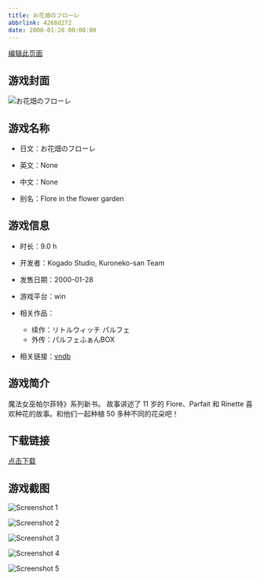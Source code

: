 ```yaml
---
title: お花畑のフローレ
abbrlink: 4268d272
date: 2000-01-28 00:00:00
---
```

[编辑此页面](https://github.com/ACG-3/ADV3-source/blob/main/source/_posts/games/%E3%81%8A%E8%8A%B1%E7%95%91%E3%81%AE%E3%83%95%E3%83%AD%E3%83%BC%E3%83%AC.md)

## 游戏封面

![お花畑のフローレ](https://pan.timero.xyz/d/onedrive/img_lib_001/%E3%81%8A%E8%8A%B1%E7%95%91%E3%81%AE%E3%83%95%E3%83%AD%E3%83%BC%E3%83%AC_cover.avif)


## 游戏名称

- 日文：お花畑のフローレ
- 英文：None
- 中文：None

- 别名：Flore in the flower garden


## 游戏信息

- 时长：9.0 h
- 开发者：Kogado Studio, Kuroneko-san Team
- 发售日期：2000-01-28
- 游戏平台：win
- 相关作品：
   - 续作：リトルウィッチ パルフェ
   - 外传：パルフェふぁんBOX

- 相关链接：[vndb](https://vndb.org/v2110)


## 游戏简介

魔法女巫帕尔菲特》系列新书。
故事讲述了 11 岁的 Flore、Parfait 和 Rinette 喜欢种花的故事。和他们一起种植 50 多种不同的花朵吧！




## 下载链接

[点击下载](https://pan.timero.xyz/onedrive/adv_lib_001/%E3%81%8A%E8%8A%B1%E7%95%91%E3%81%AE%E3%83%95%E3%83%AD%E3%83%BC%E3%83%AC)


## 游戏截图


![Screenshot 1](https://pan.timero.xyz/d/onedrive/img_lib_001/%E3%81%8A%E8%8A%B1%E7%95%91%E3%81%AE%E3%83%95%E3%83%AD%E3%83%BC%E3%83%AC_Screenshot_1.avif)

![Screenshot 2](https://pan.timero.xyz/d/onedrive/img_lib_001/%E3%81%8A%E8%8A%B1%E7%95%91%E3%81%AE%E3%83%95%E3%83%AD%E3%83%BC%E3%83%AC_Screenshot_2.avif)

![Screenshot 3](https://pan.timero.xyz/d/onedrive/img_lib_001/%E3%81%8A%E8%8A%B1%E7%95%91%E3%81%AE%E3%83%95%E3%83%AD%E3%83%BC%E3%83%AC_Screenshot_3.avif)

![Screenshot 4](https://pan.timero.xyz/d/onedrive/img_lib_001/%E3%81%8A%E8%8A%B1%E7%95%91%E3%81%AE%E3%83%95%E3%83%AD%E3%83%BC%E3%83%AC_Screenshot_4.avif)

![Screenshot 5](https://pan.timero.xyz/d/onedrive/img_lib_001/%E3%81%8A%E8%8A%B1%E7%95%91%E3%81%AE%E3%83%95%E3%83%AD%E3%83%BC%E3%83%AC_Screenshot_5.avif)

